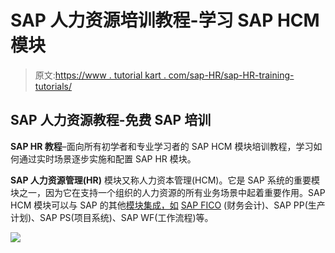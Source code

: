 # SAP 人力资源培训教程-学习 SAP HCM 模块

> 原文:[https://www . tutorial kart . com/sap-HR/sap-HR-training-tutorials/](https://www.tutorialkart.com/sap-hr/sap-hr-training-tutorials/)

## SAP 人力资源教程-免费 SAP 培训

**SAP HR 教程**–面向所有初学者和专业学习者的 SAP HCM 模块培训教程，学习如何通过实时场景逐步实施和配置 SAP HR 模块。

**SAP 人力资源管理(HR)** 模块又称人力资本管理(HCM)。它是 SAP 系统的重要模块之一，因为它在支持一个组织的人力资源的所有业务场景中起着重要作用。SAP HCM 模块可以与 SAP 的其他[模块集成，如](https://www.tutorialkart.com/sap/sap-modules-list/) [SAP FICO](https://www.tutorialkart.com/sap-fico/sap-fico-tutorial/) (财务会计)、SAP PP(生产计划)、SAP PS(项目系统)、SAP WF(工作流程)等。

[![](../Images/925da31b32d6bc3827932f6c8afb11bb.png)](https://www.tutorialkart.com/)